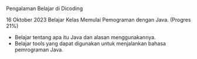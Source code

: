 Pengalaman Belajar di Dicoding

16 Oktober 2023
Belajar Kelas Memulai Pemograman dengan Java. (Progres 21%)
* Belajar tentang apa itu Java dan alasan menggunakannya.
* Belajar tools yang dapat digunakan untuk menjalankan bahasa pemrograman Java. 
